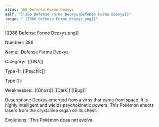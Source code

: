 ```yaml
---
alias: 386 Defense Forme Deoxys
self: "[[386 Defense Forme Deoxys|Defense Forme Deoxys]]"
image: "![[386 Defense Forme Deoxys.png]]"
---
```


![[386 Defense Forme Deoxys.png]]

Number:: 386

Name:: Defense Forme Deoxys

Category:: [[DNA]]

Type-1:: [[Psychic]]

Type-2:: 

Weaknesses:: [[Ghost]] [[Dark]] [[Bug]]

Description:: Deoxys emerged from a virus that came from space. It is highly intelligent and wields psychokinetic powers. This Pokémon shoots lasers from the crystalline organ on its chest.

Evolutions:: This Pokémon does not evolve.
